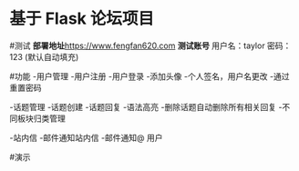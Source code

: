# 基于 Flask 论坛项目 

#测试
**部署地址**https://www.fengfan620.com
**测试账号** 用户名：taylor  密码：123   (默认自动填充)

#功能
-用户管理
    -用户注册
    -用户登录
    -添加头像
    -个人签名，用户名更改
    -通过重置密码
    
-话题管理
    -话题创建
    -话题回复
    -语法高亮
    -删除话题自动删除所有相关回复
    -不同板块归类管理
  
-站内信
    -邮件通知站内信
    -邮件通知@ 用户
    

#演示